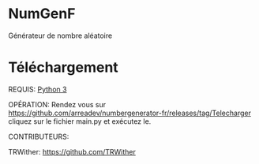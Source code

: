 # NumGenF
Générateur de nombre aléatoire

# Téléchargement

REQUIS:
[Python 3](https://python.org/)

OPÉRATION:
Rendez vous sur https://github.com/arreadev/numbergenerator-fr/releases/tag/Telecharger cliquez sur le fichier main.py et exécutez le.

CONTRIBUTEURS:

TRWither: https://github.com/TRWither
